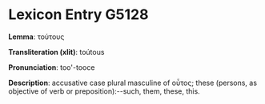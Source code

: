 # Lexicon Entry G5128

**Lemma**: τούτους

**Transliteration (xlit)**: toútous

**Pronunciation**: too'-tooce

**Description**:
accusative case plural masculine of οὗτος; these (persons, as objective of verb or preposition):--such, them, these, this.

